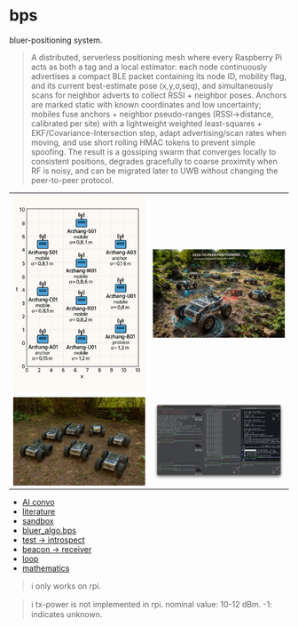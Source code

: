 # bps

bluer-positioning system.

> A distributed, serverless positioning mesh where every Raspberry Pi acts as both a tag and a local estimator: each node continuously advertises a compact BLE packet containing its node ID, mobility flag, and its current best-estimate pose (x,y,σ,seq), and simultaneously scans for neighbor adverts to collect RSSI + neighbor poses. Anchors are marked static with known coordinates and low uncertainty; mobiles fuse anchors + neighbor pseudo-ranges (RSSI→distance, calibrated per site) with a lightweight weighted least-squares + EKF/Covariance-Intersection step, adapt advertising/scan rates when moving, and use short rolling HMAC tokens to prevent simple spoofing. The result is a gossiping swarm that converges locally to consistent positions, degrades gracefully to coarse proximity when RF is noisy, and can be migrated later to UWB without changing the peer-to-peer protocol.

|   |   |
| --- | --- |
| [![image](https://github.com/kamangir/assets2/raw/main/bps/01.png?raw=true)](https://github.com/kamangir/assets2/raw/main/bps/01.png?raw=true) | [![image](https://github.com/kamangir/assets2/raw/main/bps/03.png?raw=true)](https://github.com/kamangir/assets2/raw/main/bps/03.png?raw=true) |
| [![image](https://github.com/kamangir/assets2/raw/main/bps/02.png?raw=true)](https://github.com/kamangir/assets2/raw/main/bps/02.png?raw=true) | [![image](https://github.com/kamangir/assets2/raw/main/bps/05.png?raw=true)](https://github.com/kamangir/assets2/raw/main/bps/05.png?raw=true) |

- [AI convo](https://chatgpt.com/c/68e79d65-e938-8327-b1e1-2536f7b6fb41)
- [literature](./literature.md)
- [sandbox](https://github.com/kamangir/bluer-sandbox/tree/main/sandbox/bps)
- [bluer_algo.bps](../../bps)
- [test -> introspect](./test-introspect.md)
- [beacon -> receiver](./beacon-receiver.md)
- [loop](./loop.md)
- [mathematics](./mathematics-template.md)

> ℹ️ only works on rpi.

> ℹ️ tx-power is not implemented in rpi. nominal value: 10-12 dBm. -1: indicates unknown.
